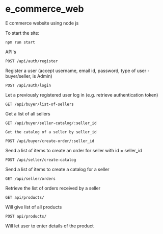 # e_commerce_web
E commerce website using node js

To start the site:
```
npm run start
```
API's
```
POST /api/auth/register
```
Register a user (accept username, email id, password, type of user - buyer/seller, is Admin)
```
POST /api/auth/login
```
Let a previously registered user log in (e.g. retrieve authentication token)
```
GET /api/buyer/list-of-sellers
```
Get a list of all sellers
```
GET /api/buyer/seller-catalog/:seller_id
```
```
Get the catalog of a seller by seller_id
```
```
POST /api/buyer/create-order/:seller_id
```
Send a list of items to create an order for seller with id = seller_id
```
POST /api/seller/create-catalog
```
Send a list of items to create a catalog for a seller
```
GET /api/seller/orders
```
Retrieve the list of orders received by a seller
```
GET api/products/
```
Will give list of all products
```
POST api/products/
```
Will let user to enter details of the product
